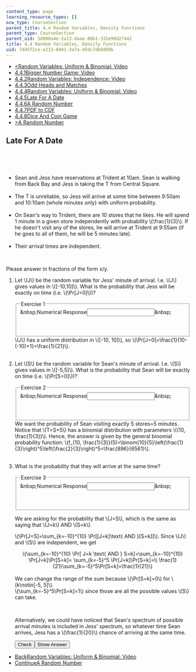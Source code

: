 ```yaml
---
content_type: page
learning_resource_types: []
ocw_type: CourseSection
parent_title: 4.4 Random Variables, Density Functions
parent_type: CourseSection
parent_uid: 5d000a4e-2a13-daae-80b1-331e90d2f442
title: 4.4 Random Variables, Density Functions
uid: 7d45f2ce-e213-0441-3a7a-45dc7db8d99b
---
```

<ul class="navigation pagination">
    <li id="top_bck_btn"><a href="/courses/electrical-engineering-and-computer-science/6-042j-mathematics-for-computer-science-spring-2015/probability/tp12-3/vertical-c596d4103fc3">&lt;<span>Random Variables: Uniform &amp; Binomial: Video</span></a></li>
    <li id="flp_btn_1"><a href="/courses/electrical-engineering-and-computer-science/6-042j-mathematics-for-computer-science-spring-2015/probability/tp12-3">4.4.1<span>Bigger Number Game: Video</span></a></li>
    <li id="flp_btn_2"><a href="/courses/electrical-engineering-and-computer-science/6-042j-mathematics-for-computer-science-spring-2015/probability/tp12-3/vertical-af2ad400f984">4.4.2<span>Random Variables: Independence: Video</span></a></li>
    <li id="flp_btn_3"><a href="/courses/electrical-engineering-and-computer-science/6-042j-mathematics-for-computer-science-spring-2015/probability/tp12-3/vertical-12926a05d1ba">4.4.3<span>Odd Heads and Matches</span></a></li>
    <li id="flp_btn_4"><a href="/courses/electrical-engineering-and-computer-science/6-042j-mathematics-for-computer-science-spring-2015/probability/tp12-3/vertical-c596d4103fc3">4.4.4<span>Random Variables: Uniform &amp; Binomial: Video</span></a></li>
    <li id="flp_btn_5" class="button_selected"><a href="/courses/electrical-engineering-and-computer-science/6-042j-mathematics-for-computer-science-spring-2015/probability/tp12-3/vertical-5a2c58463701">4.4.5<span>Late For A Date</span></a></li>
    <li id="flp_btn_6"><a href="/courses/electrical-engineering-and-computer-science/6-042j-mathematics-for-computer-science-spring-2015/probability/tp12-3/vertical-fd04358ad7c2">4.4.6<span>A Random Number</span></a></li>
    <li id="flp_btn_7"><a href="/courses/electrical-engineering-and-computer-science/6-042j-mathematics-for-computer-science-spring-2015/probability/tp12-3/vertical-0527081b6af3">4.4.7<span>PDF to CDF</span></a></li>
    <li id="flp_btn_8"><a href="/courses/electrical-engineering-and-computer-science/6-042j-mathematics-for-computer-science-spring-2015/probability/tp12-3/vertical-f27f5990f502">4.4.8<span>Dice And Coin Game</span></a></li>
    <li id="top_continue_btn"><a href="/courses/electrical-engineering-and-computer-science/6-042j-mathematics-for-computer-science-spring-2015/probability/tp12-3/vertical-fd04358ad7c2">&gt;<span>A Random Number</span></a></li>
</ul>
<h2 class="subhead">Late For A Date</h2>
<div class="self_assessment"><br display_name="Late For A Date" url_name="Late_For_A_Date_0" />
<p display_name="Late For A Date" url_name="Late_For_A_Date_1">&nbsp;</p>
<ul>
    <li>Sean and Jess have reservations at Trident at 10am. Sean is walking from Back Bay and Jess is taking the T from Central Square.</li>
    <br />
    <li>The T is unreliable, so Jess will arrive at some time between 9:50am and 10:10am (whole minutes only) with uniform probability.</li>
    <br />
    <li>On Sean's way to Trident, there are 10 stores that he likes. He will spend 1 minute in a given store independently with probability \(\frac{1}{3}\).         If he doesn't visit any of the stores, he will arrive at Trident at 9:55am (if he goes to all of them, he will be 5 minutes late).</li>
    <br />
    <li>Their arrival times are independent.</li>
</ul>
<p>&nbsp;</p>
<p>Please answer in fractions of the form x/y.</p>
<ol display_name="Late For A Date" url_name="Late_For_A_Date_2">
    <li>
    <div id="Q1_div" class="problem_question">
    <p>Let \(J\) be the random variable for Jess' minute of arrival. I.e. \(J\) gives values in \([-10,10]\). What is the probability that Jess will be exactly on time (i.e. \(\Pr[J=0]\))?</p>
    <fieldset><legend class="visually-hidden">Exercise 1</legend>
    <div class="choice"><label id="Q1_label"><span id="Q1_aria_status" tabindex="-1" class="visually-hidden">&amp;nbsp;</span><span class="visually-hidden">Numerical Response</span><input type="text" id="Q1_input" value="" onkeypress="numericTypedOrDropDownSelected(1)" class="problem_text_input" /><input type="hidden" id="Q1_ans" value="1/21" /><input type="hidden" id="Q1_tolerance" value="0.0001" /><span id="Q1_normal_status" class="nostatus" aria-hidden="true">&amp;nbsp;</span></label></div>
    <p id="S1_ans" tabindex="-1" class="problem_answer">&nbsp;</p>
    </fieldset></div>
    <div id="S1_div" class="problem_solution" tabindex="-1">\(J\) has a uniform distribution in \([-10, 10]\), so \(\Pr[J=0]=\frac{1}{10-(-10)+1}=\frac{1}{21}\).</div>
    </li>
    <br />
    <li>
    <div id="Q2_div" class="problem_question">
    <p>Let \(S\) be the random variable for Sean's minute of arrival. I.e. \(S\) gives values in \([-5,5]\). What is the probability that Sean will be exactly on time (i.e. \(\Pr[S=0]\))?</p>
    <fieldset><legend class="visually-hidden">Exercise 2</legend>
    <div class="choice"><label id="Q2_label"><span id="Q2_aria_status" tabindex="-1" class="visually-hidden">&amp;nbsp;</span><span class="visually-hidden">Numerical Response</span><input type="text" id="Q2_input" value="" onkeypress="numericTypedOrDropDownSelected(2)" class="problem_text_input" /><input type="hidden" id="Q2_ans" value="896/6561" /><input type="hidden" id="Q2_tolerance" value="0.001" /><span id="Q2_normal_status" class="nostatus" aria-hidden="true">&amp;nbsp;</span></label></div>
    <p id="S2_ans" tabindex="-1" class="problem_answer">&nbsp;</p>
    </fieldset></div>
    <div id="S2_div" class="problem_solution" tabindex="-1">We want the probability of Sean visiting exactly 5 stores=5 minutes. Notice that \(T=S+5\) has a binomial distribution with parameters \((10, \frac{1}{3})\). Hence, the answer is given by the general binomial probability function: \(f_{10, \frac{1}{3}}(5)=\binom{10}{5}\left(\frac{1}{3}\right)^5\left(\frac{2}{3}\right)^5=\frac{896}{6561}\).</div>
    </li>
    <br />
    <li>
    <div id="Q3_div" class="problem_question">
    <p>What is the probability that they will arrive at the same time?</p>
    <fieldset><legend class="visually-hidden">Exercise 3</legend>
    <div class="choice"><label id="Q3_label"><span id="Q3_aria_status" tabindex="-1" class="visually-hidden">&amp;nbsp;</span><span class="visually-hidden">Numerical Response</span><input type="text" id="Q3_input" value="" onkeypress="numericTypedOrDropDownSelected(3)" class="problem_text_input" /><input type="hidden" id="Q3_ans" value="1/21" /><input type="hidden" id="Q3_tolerance" value="0.0001" /><span id="Q3_normal_status" class="nostatus" aria-hidden="true">&amp;nbsp;</span></label></div>
    <p id="S3_ans" tabindex="-1" class="problem_answer">&nbsp;</p>
    </fieldset></div>
    <div id="S3_div" class="problem_solution" tabindex="-1">
    <p>We are asking for the probability that \(J=S\), which is the same as saying that \(J=k\) AND \(S=k\).</p>
    <p>\(\Pr[J=S]=\sum_{k=-10}^{10} \Pr[[J=k]\text{ AND }[S=k]]\). Since \(J\) and \(S\) are independent, we get</p>
    <center>\(\sum_{k=-10}^{10} \Pr[ J=k \text{ AND } S=k]=\sum_{k=-10}^{10} \Pr[J=k]\Pr[S=k]= \sum_{k=-5}^5 \Pr[J=k]\Pr[S=k]=\\ \frac{1}{21}\sum_{k=-5}^5\Pr[S=k]=\frac{1}{21}\) </center><br> We can change the range of the sum because       \(\Pr[S=k]=0\) for \(k\notin[-5, 5]\).<br />
    \(\sum_{k=-5}^5\Pr[S=k]=1\) since those are all the possible values \(S\) can take.
    <p>&nbsp;</p>
    <p>Alternatively, we could have noticed that Sean's spectrum of possible arrival minutes is included in Jess' spectrum, so whatever time Sean arrives, Jess has a \(\frac{1}{20}\) chance of arriving at the same time.</p>
    </div>
    <div class="action"><button id="Q1_button" onclick="checkAnswer({1: 'numerical', 2: 'numerical', 3: 'numerical'})" class="problem_mo_button">Check</button><button id="Q1_button_show" onclick="showHideSolution({1: 'numerical', 2: 'numerical', 3: 'numerical'}, 1, [1, 2, 3])" class="problem_mo_button">Show Answer</button></div>
    </li>
</ol>
</div>
<ul class="navigation progress">
    <li id="bck_btn"><a href="/courses/electrical-engineering-and-computer-science/6-042j-mathematics-for-computer-science-spring-2015/probability/tp12-3/vertical-c596d4103fc3">Back<span>Random Variables: Uniform &amp; Binomial: Video</span></a></li>
    <li id="continue_btn"><a href="/courses/electrical-engineering-and-computer-science/6-042j-mathematics-for-computer-science-spring-2015/probability/tp12-3/vertical-fd04358ad7c2">Continue<span>A Random Number</span></a></li>
</ul>